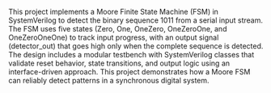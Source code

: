 This project implements a Moore Finite State Machine (FSM) in SystemVerilog to detect the binary sequence 1011 from a serial input stream. 
The FSM uses five states (Zero, One, OneZero, OneZeroOne, and OneZeroOneOne) to track input progress, with an output signal (detector_out) that goes high only when the complete sequence is detected. 
The design includes a modular testbench with SystemVerilog classes that validate reset behavior, state transitions, and output logic using an interface-driven approach. 
This project demonstrates how a Moore FSM can reliably detect patterns in a synchronous digital system.
